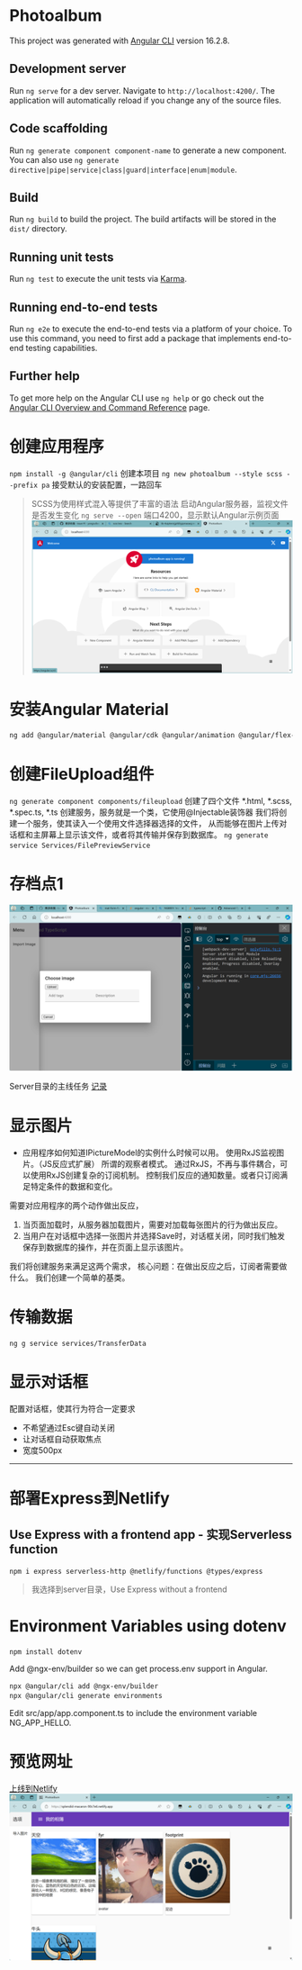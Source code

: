 # Photoalbum

This project was generated with [Angular CLI](https://github.com/angular/angular-cli) version 16.2.8.

## Development server

Run `ng serve` for a dev server. Navigate to `http://localhost:4200/`. The application will automatically reload if you change any of the source files.

## Code scaffolding

Run `ng generate component component-name` to generate a new component. You can also use `ng generate directive|pipe|service|class|guard|interface|enum|module`.

## Build

Run `ng build` to build the project. The build artifacts will be stored in the `dist/` directory.

## Running unit tests

Run `ng test` to execute the unit tests via [Karma](https://karma-runner.github.io).

## Running end-to-end tests

Run `ng e2e` to execute the end-to-end tests via a platform of your choice. To use this command, you need to first add a package that implements end-to-end testing capabilities.

## Further help

To get more help on the Angular CLI use `ng help` or go check out the [Angular CLI Overview and Command Reference](https://angular.io/cli) page.


# 创建应用程序
`npm install -g @angular/cli`
创建本项目
`ng new photoalbum --style scss --prefix pa`
接受默认的安装配置，一路回车
> SCSS为使用样式混入等提供了丰富的语法
启动Angular服务器，监视文件是否发生变化
`ng serve --open`
端口4200，显示默认Angular示例页面
![界面](./src/assets/ui-init.png)
# 安装Angular Material
```bash
ng add @angular/material @angular/cdk @angular/animation @angular/flex-layout
```

# 创建FileUpload组件
`ng generate component components/fileupload`
创建了四个文件 *.html, *.scss, *.spec.ts, *.ts
创建服务，服务就是一个类，它使用@Injectable装饰器
我们将创建一个服务，使其读入一个使用文件选择器选择的文件，
从而能够在图片上传对话框和主屏幕上显示该文件，或者将其传输并保存到数据库。
`ng generate service Services/FilePreviewService`

# 存档点1
![存档点1](src/assets/ui-arch1.png)

Server目录的主线任务 [记录](server/Readme.md)

# 显示图片

- 应用程序如何知道IPictureModel的实例什么时候可以用。
使用RxJS监视图片。（JS反应式扩展）
所谓的观察者模式。
通过RxJS，不再与事件耦合，可以使用RxJS创建复杂的订阅机制。
控制我们反应的通知数量。或者只订阅满足特定条件的数据和变化。

需要对应用程序的两个动作做出反应，
1. 当页面加载时，从服务器加载图片，需要对加载每张图片的行为做出反应。
2. 当用户在对话框中选择一张图片并选择Save时，对话框关闭，同时我们触发保存到数据库的操作，并在页面上显示该图片。

我们将创建服务来满足这两个需求，
核心问题：在做出反应之后，订阅者需要做什么。
我们创建一个简单的基类。

# 传输数据
`ng g service services/TransferData`

# 显示对话框
配置对话框，使其行为符合一定要求
- 不希望通过Esc键自动关闭
- 让对话框自动获取焦点
- 宽度500px


---

# 部署Express到Netlify
## Use Express with a frontend app - 实现Serverless function
`npm i express serverless-http @netlify/functions @types/express`
> 我选择到server目录，Use Express without a frontend

# Environment Variables using dotenv
`npm install dotenv`

Add @ngx-env/builder so we can get process.env support in Angular.
```bash
npx @angular/cli add @ngx-env/builder
npx @angular/cli generate environments
```
Edit src/app/app.component.ts to include the environment variable NG_APP_HELLO.

# 预览网址
[上线到Netlify](https://splendid-macaron-90c7e6.netlify.app/)
![界面](src/assets/ui-deploy.png)
